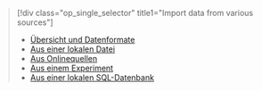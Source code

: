 > [!div class="op_single_selector" title1="Import data from various sources"]
> * [Übersicht und Datenformate](../articles/machine-learning/machine-learning-data-science-import-data.md)
> * [Aus einer lokalen Datei](../articles/machine-learning/machine-learning-import-data-from-local-file.md)
> * [Aus Onlinequellen](../articles/machine-learning/machine-learning-import-data-from-online-sources.md)
> * [Aus einem Experiment](../articles/machine-learning/machine-learning-import-data-from-an-experiment.md)
> * [Aus einer lokalen SQL-Datenbank](../articles/machine-learning/machine-learning-use-data-from-an-on-premises-sql-server.md)
>  

